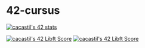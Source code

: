 # 42-cursus
[![cacastil's 42 stats](https://badge42.vercel.app/api/v2/clgp8695t003008mn8fbfrodp/stats?cursusId=21&coalitionId=275)](https://github.com/JaeSeoKim/badge42)

[![cacastil's 42 Libft Score](https://badge42.vercel.app/api/v2/clgp8695t003008mn8fbfrodp/project/3066265)](https://github.com/JaeSeoKim/badge42)
<a href="https://github.com/JaeSeoKim/badge42"><img src="https://badge42.vercel.app/api/v2/clgp8695t003008mn8fbfrodp/project/3066265" alt="cacastil's 42 Libft Score" /></a>
